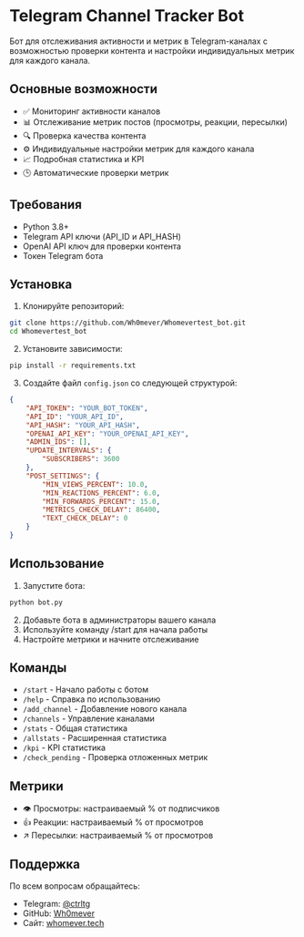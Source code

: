 # Telegram Channel Tracker Bot

Бот для отслеживания активности и метрик в Telegram-каналах с возможностью проверки контента и настройки индивидуальных метрик для каждого канала.

## Основные возможности

- ✅ Мониторинг активности каналов
- 📊 Отслеживание метрик постов (просмотры, реакции, пересылки)
- 🔍 Проверка качества контента
- ⚙️ Индивидуальные настройки метрик для каждого канала
- 📈 Подробная статистика и KPI
- 🕒 Автоматические проверки метрик

## Требования

- Python 3.8+
- Telegram API ключи (API_ID и API_HASH)
- OpenAI API ключ для проверки контента
- Токен Telegram бота

## Установка

1. Клонируйте репозиторий:
```bash
git clone https://github.com/Wh0mever/Whomevertest_bot.git
cd Whomevertest_bot
```

2. Установите зависимости:
```bash
pip install -r requirements.txt
```

3. Создайте файл `config.json` со следующей структурой:
```json
{
    "API_TOKEN": "YOUR_BOT_TOKEN",
    "API_ID": "YOUR_API_ID",
    "API_HASH": "YOUR_API_HASH",
    "OPENAI_API_KEY": "YOUR_OPENAI_API_KEY",
    "ADMIN_IDS": [],
    "UPDATE_INTERVALS": {
        "SUBSCRIBERS": 3600
    },
    "POST_SETTINGS": {
        "MIN_VIEWS_PERCENT": 10.0,
        "MIN_REACTIONS_PERCENT": 6.0,
        "MIN_FORWARDS_PERCENT": 15.0,
        "METRICS_CHECK_DELAY": 86400,
        "TEXT_CHECK_DELAY": 0
    }
}
```

## Использование

1. Запустите бота:
```bash
python bot.py
```

2. Добавьте бота в администраторы вашего канала
3. Используйте команду /start для начала работы
4. Настройте метрики и начните отслеживание

## Команды

- `/start` - Начало работы с ботом
- `/help` - Справка по использованию
- `/add_channel` - Добавление нового канала
- `/channels` - Управление каналами
- `/stats` - Общая статистика
- `/allstats` - Расширенная статистика
- `/kpi` - KPI статистика
- `/check_pending` - Проверка отложенных метрик

## Метрики

- 👁 Просмотры: настраиваемый % от подписчиков
- 👍 Реакции: настраиваемый % от просмотров
- ↗️ Пересылки: настраиваемый % от просмотров

## Поддержка

По всем вопросам обращайтесь:
- Telegram: [@ctrltg](https://t.me/ctrltg)
- GitHub: [Wh0mever](https://github.com/Wh0mever)
- Сайт: [whomever.tech](https://whomever.tech) 